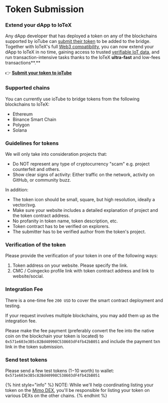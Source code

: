 # Token Submission

### Extend your dApp to IoTeX

Any dApp developer that has deployed a token on any of the blockchains supported by ioTube can [submit their token](https://github.com/iotubeproject/ioTube/issues/new?assignees=guo\&labels=Token-Pending-Review\&template=iotube-new-token-submission.md\&title=New+Token+submission) to be added to the bridge. Together with IoTeX's full [Web3 compatibility](broken-reference), you can now extend your dApp to IoTeX in no time, gaining access to trusted [verifiable IoT data](broken-reference), and run transaction-intensive tasks thanks to the IoTeX **ultra-fast** and low-fees transactions**.**

👉 [**Submit your token to ioTube**](https://github.com/iotexproject/ioTube/issues/new?assignees=guo\&labels=Token-Pending-Review\&template=iotube-new-token-submission.md\&title=New+Token+submission)

### **Supported chains**

You can currently use ioTube to bridge tokens from the following blockchains to IoTeX:

* Ethereum
* Binance Smart Chain
* Polygon
* Solana&#x20;

### Guidelines for tokens

We will only take into consideration projects that:

* Do NOT represent any type of cryptocurrency "scam" e.g. project counterfeit and others.
* Show clear signs of activity: Either traffic on the network, activity on GitHub, or community buzz.

In addition:

* The token icon should be small, square, but high resolution, ideally a vector/svg.
* Make sure your website includes a detailed explanation of project and the token contract address.
* No profanity in token name, token description, etc.
* Token contract has to be verified on explorers.
* The submitter has to be verified author from the token's project.

### Verification of the token

Please provide the verification of your token in one of the following ways:

1. Token address on your website. Please specify the link.
2. CMC / Coingecko profile link with token contract address and link to website/social.

### Integration Fee

There is a one-time fee `200 USD` to cover the smart contract deployment and testing.&#x20;

If your request involves multiple blockchains, you may add them up as the integration fee.

Please make the fee payment (preferably convert the fee into the native coin on the blockchain your token is located) to `0x571e603e3B5c82Bd40998C538603dF4fb42bB051` and include the payment txn link in the token submission.

### Send test tokens

Please send a few test tokens ($1-$10 worth) to wallet: `0x571e603e3B5c82Bd40998C538603dF4fb42bB051`

{% hint style="info" %}
NOTE: While we'll help coordinating listing your token on the [Mimo DEX](https://mimo.exchange/), you'll be responsible for listing your token on various DEXs on the other chains.&#x20;
{% endhint %}

